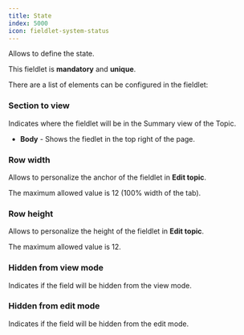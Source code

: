 ```yaml
---
title: State
index: 5000
icon: fieldlet-system-status
---
```


Allows to define the state.

This fieldlet is **mandatory** and **unique**.

There are a list of elements can be configured in the fieldlet:

### Section to view

Indicates where the fieldlet will be in the Summary view of the Topic.

- **Body** - Shows the fiedlet in the top right of the page.

### Row width

Allows to personalize the anchor of the fieldlet in **Edit topic**.

The maximum allowed value is 12 (100% width of the tab).

### Row height

Allows to personalize the height of the fieldlet in **Edit topic**.

The maximum allowed value is 12.

### Hidden from view mode

Indicates if the field will be hidden from the view mode.

### Hidden from edit mode

Indicates if the field will be hidden from the edit mode.
